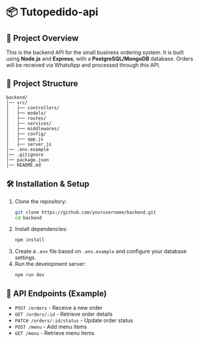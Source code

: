 # 📦 Tutopedido-api

## 🚀 Project Overview
This is the backend API for the small business ordering system. It is built using **Node.js** and **Express**, with a **PostgreSQL/MongoDB** database. Orders will be received via WhatsApp and processed through this API.

## 📂 Project Structure
```
backend/
│── src/
│   ├── controllers/
│   ├── models/
│   ├── routes/
│   ├── services/
│   ├── middlewares/
│   ├── config/
│   ├── app.js
│   ├── server.js
│── .env.example
│── .gitignore
│── package.json
│── README.md
```

## 🛠️ Installation & Setup
1. Clone the repository:
   ```bash
   git clone https://github.com/yourusername/backend.git
   cd backend
   ```
2. Install dependencies:
   ```bash
   npm install
   ```
3. Create a `.env` file based on `.env.example` and configure your database settings.
4. Run the development server:
   ```bash
   npm run dev
   ```

## 📡 API Endpoints (Example)
- `POST /orders` - Receive a new order
- `GET /orders/:id` - Retrieve order details
- `PATCH /orders/:id/status` - Update order status
- `POST /menu` - Add menu items
- `GET /menu` - Retrieve menu items
